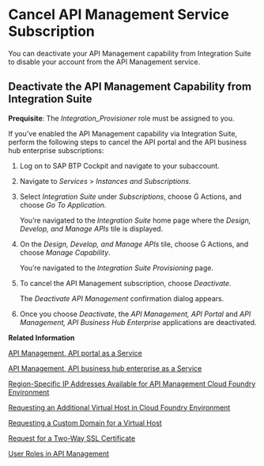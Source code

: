 <!-- loiodf6df2b90c354ca7b83c4e7045b2279c -->

<link rel="stylesheet" type="text/css" href="css/sap-icons.css"/>

# Cancel API Management Service Subscription

You can deactivate your API Management capability from Integration Suite to disable your account from the API Management service.



<a name="loiodf6df2b90c354ca7b83c4e7045b2279c__section_avg_shr_b1c"/>

## Deactivate the API Management Capability from Integration Suite

**Prequisite**: The *Integration\_Provisioner* role must be assigned to you.

If you've enabled the API Management capability via Integration Suite, perform the following steps to cancel the API portal and the API business hub enterprise subscriptions:

1.  Log on to SAP BTP Cockpit and navigate to your subaccount.

2.  Navigate to *Services* \> *Instances and Subscriptions*.

3.  Select *Integration Suite* under *Subscriptions*, choose <span class="SAP-icons"></span> Actions, and choose *Go To Application*.

    You’re navigated to the *Integration Suite* home page where the *Design, Develop, and Manage APIs* tile is displayed.

4.  On the *Design, Develop, and Manage APIs* tile, choose <span class="SAP-icons"></span> Actions, and choose *Manage Capability*.

    You’re navigated to the *Integration Suite* *Provisioning* page.

5.  To cancel the API Management subscription, choose *Deactivate*.

    The *Deactivate API Management* confirmation dialog appears.

6.  Once you choose *Deactivate*, the *API Management, API Portal* and *API Management, API Business Hub Enterprise* applications are deactivated.


**Related Information**  


[API Management, API portal as a Service](api-management-api-portal-as-a-service-e064663.md "The API Management, API portal as a service on Cloud Foundry provides different capabilities through Route Service plan, On-Premise Connectivity plan, and API Access plan.")

[API Management, API business hub enterprise as a Service](api-management-api-business-hub-enterprise-as-a-service-d59d8f9.md "The API Management, API business hub enterprise as a service on Cloud Foundry provides the API access plan.")

[Region-Specific IP Addresses Available for API Management Cloud Foundry Environment](region-specific-ip-addresses-available-for-api-management-cloud-foundry-environment-585d639.md "API Management protects your backend services. However, API Management needs to establish connectivity to your backend services during an API call execution.")

[Requesting an Additional Virtual Host in Cloud Foundry Environment](requesting-an-additional-virtual-host-in-cloud-foundry-environment-a7b91e5.md "Create a new virtual host or update an alias for an existing virtual host in the Cloud Foundry environment.")

[Requesting a Custom Domain for a Virtual Host](requesting-a-custom-domain-for-a-virtual-host-6b9e5a3.md "A virtual host lets you host multiple domain names on API Management capability within Integration Suite.")

[Request for a Two-Way SSL Certificate](request-for-a-two-way-ssl-certificate-9faf7ce.md "Request a two-way SSL certificate for the default domain of the virtual host of your API Management service.")

[User Roles in API Management](user-roles-in-api-management-7010b58.md "Use role collections to group together different roles that can be assigned to API Portal and API business hub enterprise users.")

